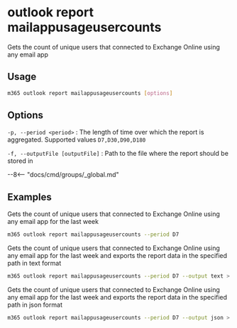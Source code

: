 # outlook report mailappusageusercounts

Gets the count of unique users that connected to Exchange Online using any email app

## Usage

```sh
m365 outlook report mailappusageusercounts [options]
```

## Options

`-p, --period <period>`
: The length of time over which the report is aggregated. Supported values `D7,D30,D90,D180`

`-f, --outputFile [outputFile]`
: Path to the file where the report should be stored in

--8<-- "docs/cmd/groups/_global.md"

## Examples

Gets the count of unique users that connected to Exchange Online using any email app for the last week

```sh
m365 outlook report mailappusageusercounts --period D7
```

Gets the count of unique users that connected to Exchange Online using any email app for the last week and exports the report data in the specified path in text format

```sh
m365 outlook report mailappusageusercounts --period D7 --output text > "mailappusageusercounts.txt"
```

Gets the count of unique users that connected to Exchange Online using any email app for the last week and exports the report data in the specified path in json format

```sh
m365 outlook report mailappusageusercounts --period D7 --output json > "mailappusageusercounts.json"
```
